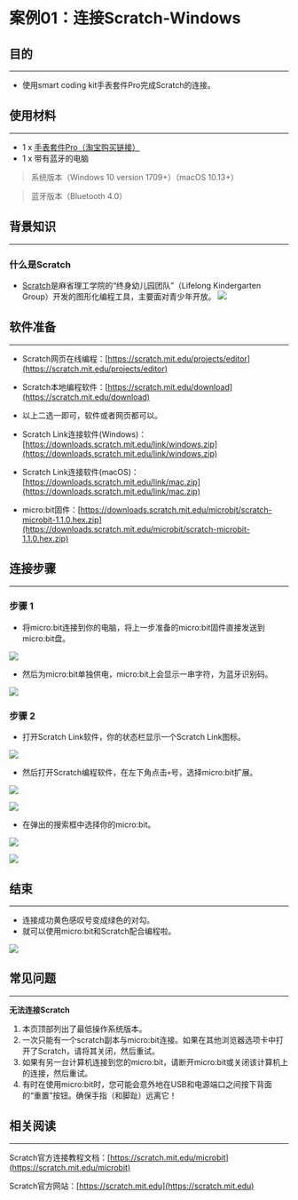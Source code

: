 # 案例01：连接Scratch-Windows

## 目的
---
- 使用smart coding kit手表套件Pro完成Scratch的连接。

## 使用材料
---

- 1 x [手表套件Pro（淘宝购买链接）](https://item.taobao.com/item.htm?ft=t&id=582042009614)
- 1 x 带有蓝牙的电脑
> 系统版本（Windows 10 version 1709+）（macOS 10.13+）

> 
> 蓝牙版本（Bluetooth 4.0）

## 背景知识
---

### 什么是Scratch

- [Scratch](https://baike.baidu.com/item/Scratch/15493636?fr=aladdin)是麻省理工学院的“终身幼儿园团队”（Lifelong Kindergarten Group）开发的图形化编程工具，主要面对青少年开放。
![](https://gss1.bdstatic.com/-vo3dSag_xI4khGkpoWK1HF6hhy/baike/c0%3Dbaike80%2C5%2C5%2C80%2C26/sign=df7338639f8fa0ec6bca6c5f47fe328b/2cf5e0fe9925bc31e1c3fbc850df8db1ca1370c0.jpg)


## 软件准备
---

- Scratch网页在线编程：[https://scratch.mit.edu/projects/editor](https://scratch.mit.edu/projects/editor)

- Scratch本地编程软件：[https://scratch.mit.edu/download](https://scratch.mit.edu/download)

- 以上二选一即可，软件或者网页都可以。

- Scratch Link连接软件(Windows)：[https://downloads.scratch.mit.edu/link/windows.zip](https://downloads.scratch.mit.edu/link/windows.zip)

- Scratch Link连接软件(macOS)：[https://downloads.scratch.mit.edu/link/mac.zip](https://downloads.scratch.mit.edu/link/mac.zip)

- micro:bit固件：[https://downloads.scratch.mit.edu/microbit/scratch-microbit-1.1.0.hex.zip](https://downloads.scratch.mit.edu/microbit/scratch-microbit-1.1.0.hex.zip)

## 连接步骤
---
### 步骤 1

- 将micro:bit连接到你的电脑，将上一步准备的micro:bit固件直接发送到micro:bit盘。

![](./images/case_01_01.gif)

- 然后为micro:bit单独供电，micro:bit上会显示一串字符，为蓝牙识别码。

![](./images/case_01_02.gif)


### 步骤 2

- 打开Scratch Link软件，你的状态栏显示一个Scratch Link图标。

![](./images/case_01_03.png)

- 然后打开Scratch编程软件，在左下角点击`+`号，选择micro:bit扩展。

![](./images/case_01_04.png)

![](./images/case_01_07.png)

- 在弹出的搜索框中选择你的micro:bit。

![](./images/case_01_05.png)

![](./images/case_01_06.png)

## 结束
---
- 连接成功黄色感叹号变成绿色的对勾。
- 就可以使用micro:bit和Scratch配合编程啦。

![](./images/case_01_08.png)

## 常见问题
---
**无法连接Scratch**

1. 本页顶部列出了最低操作系统版本。
2. 一次只能有一个scratch副本与micro:bit连接。如果在其他浏览器选项卡中打开了Scratch，请将其关闭，然后重试。
3. 如果有另一台计算机连接到您的micro:bit，请断开micro:bit或关闭该计算机上的连接，然后重试。
4. 有时在使用micro:bit时，您可能会意外地在USB和电源端口之间按下背面的“重置”按钮。确保手指（和脚趾）远离它！

## 相关阅读  
---
Scratch官方连接教程文档：[https://scratch.mit.edu/microbit](https://scratch.mit.edu/microbit)

Scratch官方网站：[https://scratch.mit.edu](https://scratch.mit.edu)


